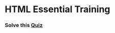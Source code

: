 # HTML Essential Training
### Solve this [Quiz](https://docs.google.com/forms/d/e/1FAIpQLScUbfZZxykOv3-pBhXrR-GXb5Qk8M8hsfuU7nJ4YINxd3-JzA/viewform)
